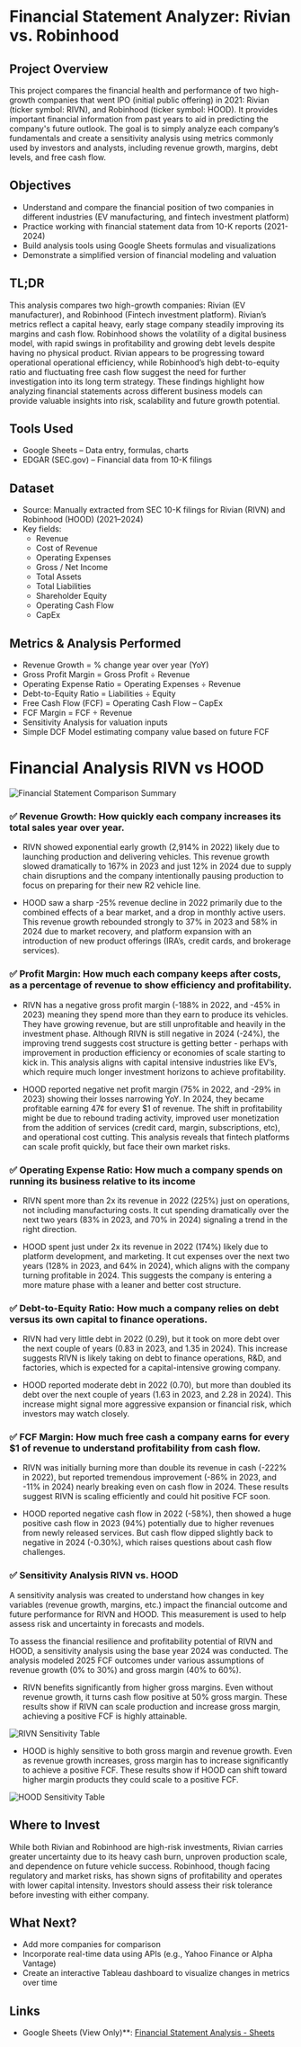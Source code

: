 # Financial Statement Analyzer: Rivian vs. Robinhood

## Project Overview
This project compares the financial health and performance of two high-growth companies that went IPO (initial public offering) in 2021: Rivian (ticker symbol: RIVN), and Robinhood (ticker symbol: HOOD). It provides important financial information from past years to aid in predicting the company's future outlook.
The goal is to simply analyze each company’s fundamentals and create a sensitivity analysis using metrics commonly used by investors and analysts, including revenue growth, margins, debt levels, and free cash flow.

## Objectives
- Understand and compare the financial position of two companies in different industries (EV manufacturing, and fintech investment platform)  
- Practice working with financial statement data from 10-K reports (2021-2024)  
- Build analysis tools using Google Sheets formulas and visualizations  
- Demonstrate a simplified version of financial modeling and valuation

## TL;DR

This analysis compares two high-growth companies: Rivian (EV manufacturer), and Robinhood (Fintech investment platform). Rivian’s metrics reflect a capital heavy, early stage company steadily improving its margins and cash flow. Robinhood shows the volatility of a digital business model, with rapid swings in profitability and growing debt levels despite having no physical product. Rivian appears to be progressing toward operational operational efficiency, while Robinhood’s high debt-to-equity ratio and fluctuating free cash flow suggest the need for further investigation into its long term strategy. These findings highlight how analyzing financial statements across different business models can provide valuable insights into risk, scalability and future growth potential.

## Tools Used
- Google Sheets – Data entry, formulas, charts
- EDGAR (SEC.gov) – Financial data from 10-K filings

## Dataset
- Source: Manually extracted from SEC 10-K filings for Rivian (RIVN) and Robinhood (HOOD) (2021–2024)
- Key fields:
  - Revenue  
  - Cost of Revenue  
  - Operating Expenses  
  - Gross / Net Income  
  - Total Assets  
  - Total Liabilities  
  - Shareholder Equity  
  - Operating Cash Flow  
  - CapEx

## Metrics & Analysis Performed
- Revenue Growth = % change year over year (YoY)  
- Gross Profit Margin = Gross Profit ÷ Revenue  
- Operating Expense Ratio = Operating Expenses ÷ Revenue  
- Debt-to-Equity Ratio = Liabilities ÷ Equity  
- Free Cash Flow (FCF) = Operating Cash Flow – CapEx  
- FCF Margin = FCF ÷ Revenue  
- Sensitivity Analysis for valuation inputs  
- Simple DCF Model estimating company value based on future FCF

# Financial Analysis RIVN vs HOOD

![Financial Statement Comparison Summary](Financial%20Statement%20Comparison%20Summary.png)

### ✅  Revenue Growth: How quickly each company increases its total sales year over year.

- RIVN showed exponential early growth (2,914% in 2022) likely due to launching production and delivering vehicles. This revenue growth slowed dramatically to 167% in 2023 and just 12% in 2024 due to supply chain disruptions and the company intentionally pausing production to focus on preparing for their new R2 vehicle line.

- HOOD saw a sharp -25% revenue decline in 2022 primarily due to the combined effects of a bear market, and a drop in monthly active users. This revenue growth rebounded strongly to 37% in 2023 and 58% in 2024 due to market recovery, and platform expansion with an introduction of new product offerings (IRA’s, credit cards, and brokerage services).

### ✅  Profit Margin: How much each company keeps after costs, as a percentage of revenue to show efficiency and profitability.

- RIVN has a negative gross profit margin (-188% in 2022, and -45% in 2023) meaning they spend more than they earn to produce its vehicles. They have growing revenue, but are still unprofitable and heavily in the investment phase. Although RIVN is still negative in 2024 (-24%), the improving trend suggests cost structure is getting better - perhaps with improvement in production efficiency or economies of scale starting to kick in. This analysis aligns with capital intensive industries like EV’s, which require much longer investment horizons to achieve profitability.

- HOOD reported negative net profit margin (75% in 2022, and -29% in 2023) showing their losses narrowing YoY. In 2024, they became profitable earning 47¢ for every $1 of revenue. The shift in profitability might be due to rebound trading activity, improved user monetization from the addition of services (credit card, margin, subscriptions, etc), and operational cost cutting. This analysis reveals that fintech platforms can scale profit quickly, but face their own market risks.

### ✅  Operating Expense Ratio: How much a company spends on running its business relative to its income

- RIVN spent more than 2x its revenue in 2022 (225%) just on operations, not including manufacturing costs. It cut spending dramatically over the next two years (83% in 2023, and 70% in 2024) signaling a trend in the right direction. 

- HOOD spent just under 2x its revenue in 2022 (174%) likely due to platform development, and marketing. It cut expenses over the next two years (128% in 2023, and 64% in 2024), which aligns with the company turning profitable in 2024. This suggests the company is entering a more mature phase with a leaner and better cost structure.

### ✅  Debt-to-Equity Ratio: How much a company relies on debt versus its own capital to finance operations.

- RIVN had very little debt in 2022 (0.29), but it took on more debt over the next couple of years (0.83 in 2023, and 1.35 in 2024). This increase suggests RIVN is likely taking on debt to finance operations, R&D, and factories, which is expected for a capital-intensive growing company.

- HOOD reported moderate debt in 2022 (0.70), but more than doubled its debt over the next couple of years (1.63 in 2023, and 2.28 in 2024). This increase might signal more aggressive expansion or financial risk, which investors may watch closely.

### ✅  FCF Margin: How much free cash a company earns for every $1 of revenue to understand profitability from cash flow.

- RIVN was initially burning more than double its revenue in cash (-222% in 2022), but reported tremendous improvement (-86% in 2023, and -11% in 2024) nearly breaking even on cash flow in 2024. These results suggest RIVN is scaling efficiently and could hit positive FCF soon.

- HOOD reported negative cash flow in 2022 (-58%), then showed a huge positive cash flow in 2023 (94%) potentially due to higher revenues from newly released services. But cash flow dipped slightly back to negative in 2024 (-0.30%), which raises questions about cash flow challenges. 

### ✅  Sensitivity Analysis RIVN vs. HOOD

A sensitivity analysis was created to understand how changes in key variables (revenue growth, margins, etc.) impact the financial outcome and future performance for RIVN and HOOD. This measurement is used to help assess risk and uncertainty in forecasts and models.

To assess the financial resilience and profitability potential of RIVN and HOOD, a sensitivity analysis using the base year 2024 was conducted. The analysis modeled 2025 FCF outcomes under various assumptions of revenue growth (0% to 30%) and gross margin (40% to 60%).

- RIVN benefits significantly from higher gross margins. Even without revenue growth, it turns cash flow positive at 50% gross margin. These results show if RIVN can scale production and increase gross margin, achieving a positive FCF is highly attainable.

![RIVN Sensitivity Table](RIVN%20Sensitivity%20Table.png)


- HOOD is highly sensitive to both gross margin and revenue growth. Even as revenue growth increases, gross margin has to increase significantly to achieve a positive FCF. These results show if HOOD can shift toward higher margin products they could scale to a positive FCF.

![HOOD Sensitivity Table](HOOD%20Sensitivity%20Table.png)

## Where to Invest

While both Rivian and Robinhood are high-risk investments, Rivian carries greater uncertainty due to its heavy cash burn, unproven production scale, and dependence on future vehicle success. Robinhood, though facing regulatory and market risks, has shown signs of profitability and operates with lower capital intensity. Investors should assess their risk tolerance before investing with either company.

## What Next?
- Add more companies for comparison  
- Incorporate real-time data using APIs (e.g., Yahoo Finance or Alpha Vantage)   
- Create an interactive Tableau dashboard to visualize changes in metrics over time

## Links
- Google Sheets (View Only)**: [Financial Statement Analysis - Sheets](https://docs.google.com/spreadsheets/d/1Ua-LBp_QRy8ak5t_DwKuKpUFflWGAKySn7LgvB4jA_g/edit?usp=sharing)

